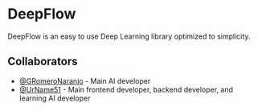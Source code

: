 # DeepFlow
DeepFlow is an easy to use Deep Learning library optimized to simplicity.

## Collaborators
- [@GRomeroNaranjo](https://github.com/GRomeroNaranjo/) - Main AI developer
- [@UrName51](https://github.com/UrName51/) - Main frontend developer, backend developer, and learning AI developer
